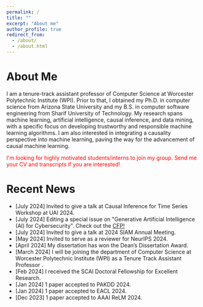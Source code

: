 ```yaml
---
permalink: /
title: ""
excerpt: "About me"
author_profile: true
redirect_from: 
  - /about/
  - /about.html
---
```


About Me
======
I am a tenure-track assistant professor of Computer Science at Worcester Polytechnic Institute (WPI). Prior to that, I obtained my Ph.D. in computer science from Arizona State University and my B.S. in computer software engineering from Sharif University of Technology. 
My research spans machine learning, artificial intelligence, causal inference, and data mining, with a specific focus on developing trustworthy and responsible machine learning algorithms.  I am also interested in integrating a causality perspective into machine learning, paving the way for the advancement of causal machine learning.


<p style="color: red;"> I'm looking for highly motivated students/interns to join my group. Send me your CV and transcripts if you are interested!</p>


Recent News
======
- [July 2024] Invited to give a talk at Causal Inference for Time Series Workshop at UAI 2024.
- [July 2024] Editing a special issue on "Generative Artificial Intelligence (AI) for Cybersecurity". Check out the <a href="[https://www.example.com](https://www.mdpi.com/journal/futureinternet/special_issues/644S30T3GW">CFP!</a>
- [July 2024] Invited to give a talk at 2024 SIAM Annual Meeting.
- [May 2024] Invited to serve as a reviewer for NeurIPS 2024.
- [April 2024] My dissertation has won the Dean’s Dissertation Award.
- [March 2024] I will be joining the department of Computer Science at Worcester Polytechnic Institute (WPI) as a Tenure Track Assistant Professor .
- [Feb 2024] I received the SCAI Doctoral Fellowship for Excellent Research.
- [Jan 2024] 1 paper accepted to PAKDD 2024.
- [Jan 2024] 1 paper accepted to EACL 2024.
- [Dec 2023] 1 paper accepted to AAAI ReLM 2024.

<script data-name="BMC-Widget" data-cfasync="false" src="https://cdnjs.buymeacoffee.com/1.0.0/widget.prod.min.js" data-id="kashuyamazk" data-description="Support me on Buy me a coffee!" data-message="" data-color="#40DCA5" data-position="Right" data-x_margin="18" data-y_margin="18"></script>


<!--
- Jun 2021. Served as a TA for Google Applied Machine Learning Intensive (AMLI).
- Jan 11, 2021. Joined [AICV lab](https://uark-aicv.github.io/) as a research assistant.
- Dec 18, 2020. Obtained BS from the University of Arkansas with *Summa Cum Laude*. 
- Sep 6, 2019. *My first* co-authored paper is accepted to [SPIE](https://www.spiedigitallibrary.org/conference-proceedings-of-spie/11220/2551313/Minimally-invasive-intraperitoneal-photodynamic-therapy-using-a-new-soft-robot/10.1117/12.2551313.short).
- Nov 30, 2017. Initiated as a member of [Tau Beta Pi](https://www.tbp.org/recruit/recruitHome.cfm), the Engineering Honor Society.
- Nov 28, 2017. Received [CSWA](/files/CSWA_kyamazak_email_uark_edu.pdf) in mechanical design.
- Aug 22, 2016. Started school at the University of Arkansas, Fayetteville.
- Aug 2014. Joined Summer Program at Harvard University.
-->
